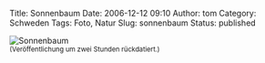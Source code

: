 Title: Sonnenbaum
Date: 2006-12-12 09:10
Author: tom
Category: Schweden
Tags: Foto, Natur
Slug: sonnenbaum
Status: published

![Sonnenbaum](/pic/suntree.jpg "Sonnenbaum")  
<small>(Veröffentlichung um zwei Stunden rückdatiert.)</small>

